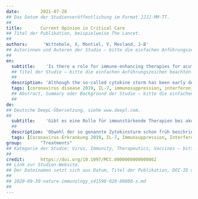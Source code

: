 ```yaml
---
date:        2021-07-28
## Das Datum der Studienveröffentlichung im Format JJJJ-MM-TT.
##
title:       Current Opinion in Critical Care
## Titel der Publikation, beispielweise The Lancet.
##
authors:      'Wittebole, X, Montiel, V, Mesland, J-B'
## Autorinnen und Autoren der Studie – bitte die einfachen Anführungszeichen beachten!
##
en:
  subtitle:    'Is there a role for immune-enhancing therapies for acutely ill patients with coronavirus disease 2019?'
  ## Titel der Studie – bitte die einfachen Anführungszeichen beachten!
  ##
  description: 'Although the so-called cytokine storm has been early described and related to a dramatic evolution in severe COVID-19 patients, it soon became clear that those patients display clinical and biological evidence of an immunosuppressive state characterized, among other, by a profound lymphopenia. The negative role of this immune suppression on the outcome raises the question on immune therapies that might improve patient’s condition. Important positive effects of active immune therapies, such as IL-7 or thymosin-α are already described and warrant confirmation in larger prospective trials. For other therapies, such as interferons, firm conclusions for critically ill COVID-19 patients are lacking as those patients were often excluded from the published trials. Treatment with immunoglobulins or convalescent plasma is a passive strategy to provide specific immunity. Unfortunately, results from large RCTs do not support their use presently. In this article, we provide a review on active and passive immune boosting strategies that might help treating the most severe COVID-19 patients. We mainly focus on active strategies that include IL-7, thymosin-α, interferons, and vitamin D. Although some positive effects are described, they certainly warrant confirmation in large randomized controlled trials.'
  tags: [coronavirus disease 2019, IL-7, immunosuppression, interferon, thymosin-α, vitamin D]
  ## Abstract, Summary oder Background der Studie – bitte die einfachen Anführungszeichen beachten!
  ##
de: 
## Deutsche DeepL-Übersetzung, siehe www.deepl.com.
##
  subtitle:    'Gibt es eine Rolle für immunstärkende Therapien bei akut erkrankten Patienten mit Coronavirus-Erkrankung 2019?'
  ##
  description: 'Obwohl der so genannte Zytokinsturm schon früh beschrieben und mit einer dramatischen Entwicklung bei schweren COVID-19-Patienten in Verbindung gebracht wurde, wurde bald klar, dass diese Patienten klinische und biologische Anzeichen für einen immunsuppressiven Zustand aufweisen, der unter anderem durch eine tiefgreifende Lymphopenie gekennzeichnet ist. Die negative Auswirkung dieser Immunsuppression auf das Ergebnis wirft die Frage nach Immuntherapien auf, die den Zustand der Patienten verbessern könnten. Wichtige positive Wirkungen aktiver Immuntherapien wie IL-7 oder Thymosin-α sind bereits beschrieben worden und bedürfen der Bestätigung in größeren prospektiven Studien. Für andere Therapien, wie z. B. Interferone, liegen keine gesicherten Erkenntnisse für schwerkranke COVID-19-Patienten vor, da diese Patienten häufig von den veröffentlichten Studien ausgeschlossen wurden. Die Behandlung mit Immunglobulinen oder Rekonvaleszenzplasma ist eine passive Strategie zur Schaffung einer spezifischen Immunität. Leider sprechen die Ergebnisse großer RCTs derzeit nicht für deren Einsatz. In diesem Artikel geben wir einen Überblick über aktive und passive Strategien zur Stärkung des Immunsystems, die bei der Behandlung schwerster COVID-19-Patienten hilfreich sein könnten. Wir konzentrieren uns hauptsächlich auf aktive Strategien, zu denen IL-7, Thymosin-α, Interferone und Vitamin D gehören. Obwohl einige positive Wirkungen beschrieben werden, müssen diese sicherlich in großen randomisierten kontrollierten Studien bestätigt werden.'
  tags: [Coronavirus-Erkrankung 2019, IL-7, Immunsuppression, Interferon, Thymosin-α, Vitamin D]
group:       "Treatments"
## Kategorie der Studie: Virus, Immunity, Therapeutics, Vaccines – bitte die Anführungszeichen beachten!
##
credit:      https://doi.org/10.1097/MCC.0000000000000862
## Link zur Studien-Website.
## Der Dateinamen setzt sich aus Datum, Titel der Publikation, DOI-ID der Studie (nach dem letzten Slash) und der Dateiendung zusammen. Bitte den Unterstrich vor der DOI-ID beachten!
##
## 2020-09-30-nature-immunology_s41590-020-00808-x.md
##
---
```

<object data="{{ page.link }}" style='height:calc(100vh - 400px); width: 100%' type='application/pdf'></object>